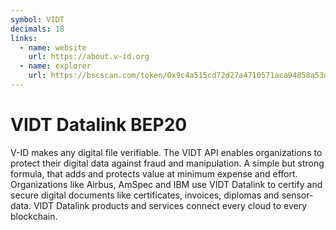 ```yaml
---
symbol: VIDT
decimals: 18
links:
  - name: website
    url: https://about.v-id.org
  - name: explorer
    url: https://bscscan.com/token/0x9c4a515cd72d27a4710571aca94858a53d9278d5
---
```


# VIDT Datalink BEP20

V-ID makes any digital file verifiable. The VIDT API enables organizations to protect their digital data against fraud and manipulation. A simple but strong formula, that adds and protects value at minimum expense and effort. Organizations like Airbus, AmSpec and IBM use VIDT Datalink to certify and secure digital documents like certificates, invoices, diplomas and sensor-data. VIDT Datalink products and services connect every cloud to every blockchain.
